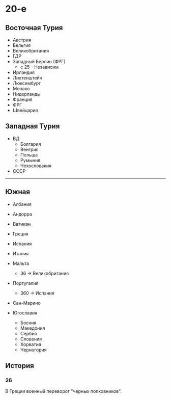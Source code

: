 # 20-е

## Восточная Турия

*   Австрия
*   Бельгия
*   Великобритания
*   ГДР
*   Западный Берлин (ФРГ)
    *   с 25 - Независим
*   Ирландия
*   Лихтенштейн
*   Люксембург
*   Монако
*   Нидерланды
*   Франция
*   ФРГ
*   Швейцария

## Западная Турия

*   ВД
    *   Болгария
    *   Венгрия
    *   Польша
    *   Румыния
    *   Чехословакия
*   СССР

----

## Южная

*   Албания
*   Андорра
*   Ватикан
*   Греция

*   Испания
*   Италия
*   Мальта
    *   36 -> Великобритания
*   Португалия
    *   360 -> Испания
*   Сан-Марино
*   Югославия
    *   Босния
    *   Македония
    *   Сербия
    *   Словения
    *   Хорватия
    *   Черногория

## История

### 26

В Греции военный переворот "черных полковников".
